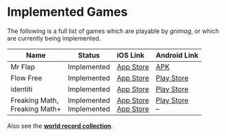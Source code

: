# Implemented Games

The following is a full list of games which are playable by _gnimag_, or which are currently being implemented.

| Name          | Status      | iOS Link                                                     | Android Link                                                 |
| ------------- | ----------- | :----------------------------------------------------------- | ------------------------------------------------------------ |
| Mr Flap       | Implemented | [App Store](https://apps.apple.com/at/app/mr-flap/id822206495) | [APK](https://apkpure.com/de/mr-flap/com.mrflap)             |
| Flow Free     | Implemented | [App Store](https://apps.apple.com/us/app/flow-free/id526641427) | [Play Store](https://play.google.com/store/apps/details?id=com.bigduckgames.flow) |
| identiti      | Implemented | [App Store](https://apps.apple.com/de/app/identiti/id909914922) | [Play Store](https://play.google.com/store/apps/details?id=de.chipsapps.ca.identiti) |
| Freaking Math,<br>Freaking Math+ | Implemented<br>Implemented | [App Store](https://apps.apple.com/us/app/freaking-math/id846439108)<br>[App Store](https://apps.apple.com/us/app/freaking-math/id854825595) | [Play Store](https://play.google.com/store/apps/details?id=com.bangdev.freakingmath)<br>– |



Also see the **[world record collection](WorldRecords.md)**.

